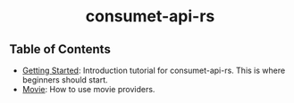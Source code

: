 <h1 align="center">consumet-api-rs</h1>
<h2> Table of Contents </h2>

- [Getting Started](./guides/getting-started.md): Introduction tutorial for consumet-api-rs. This is where beginners should start.
- [Movie](./guides/movies.md): How to use movie providers.